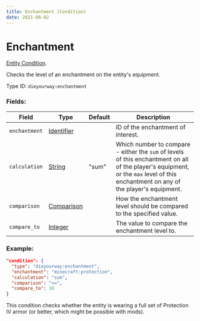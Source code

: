 ```yaml
---
title: Enchantment (Condition)
date: 2021-08-02
---
```

# Enchantment

[Entity Condition](../entity_conditions.md).

Checks the level of an enchantment on the entity's equipment.

Type ID: `dieyourway:enchantment`

### Fields:

Field  | Type | Default | Description
-------|------|---------|-------------
`enchantment` | [Identifier](../data_types/identifier.md) | | ID of the enchantment of interest.
`calculation` | [String](../data_types/string.md) | "sum" | Which number to compare - either the `sum` of levels of this enchantment on all of the player's equipment, or the `max` level of this enchantment on any of the player's equipment.
`comparison` | [Comparison](../data_types/comparison.md) | | How the enchantment level should be compared to the specified value.
`compare_to` | [Integer](../data_types/integer.md) | | The value to compare the enchantment level to.

### Example:

```json
"condition": {
  "type": "dieyourway:enchantment",
  "enchantment": "minecraft:protection",
  "calculation": "sum",
  "comparison": ">=",
  "compare_to": 16
}
```
This condition checks whether the entity is wearing a full set of Protection IV armor (or better, which might be possible with mods).
